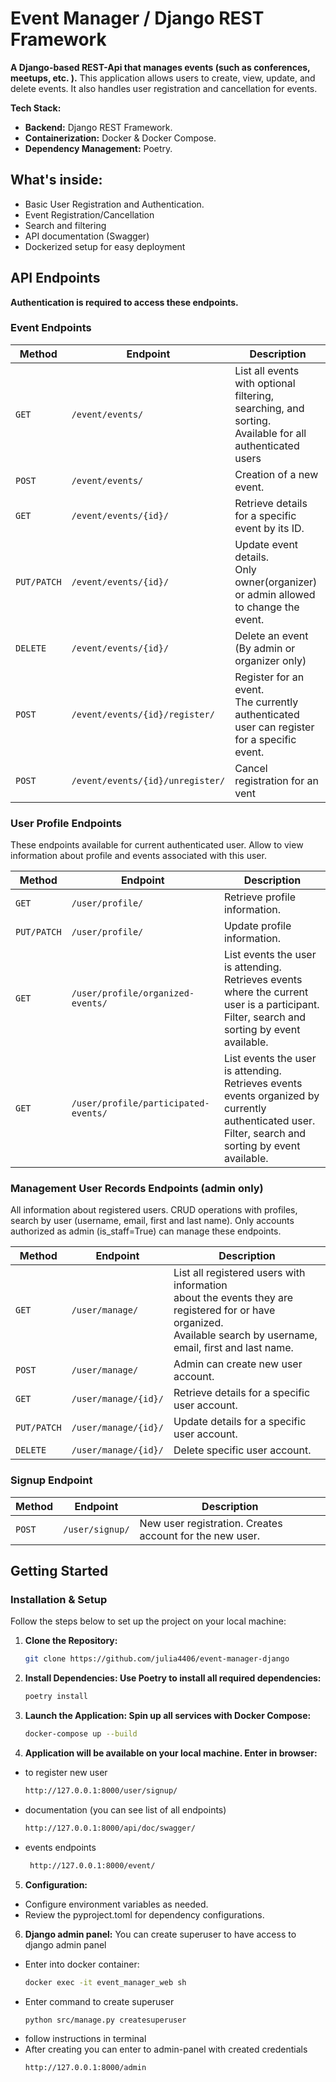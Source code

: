 # Event Manager / Django REST Framework

**A Django-based REST-Api that manages events (such as conferences, meetups, etc.
).**
This application allows users to create, view, update, and delete events.
It also handles user registration and cancellation for events.

**Tech Stack:** 
- **Backend:** Django REST Framework.
- **Containerization:** Docker & Docker Compose.
- **Dependency Management:** Poetry.


## What's inside:
- Basic User Registration and Authentication.
- Event Registration/Cancellation
- Search and filtering
- API documentation (Swagger)
- Dockerized setup for easy deployment

## API Endpoints
**Authentication is required to access these endpoints.**

### Event Endpoints


| Method        | Endpoint                           | Description                                                                                                   |
|---------------|------------------------------------|---------------------------------------------------------------------------------------------------------------|
| `GET`         | `/event/events/`                   | List all events with optional filtering, <br/>searching, and sorting. <br/>Available for all authenticated users |
| `POST`        | `/event/events/`                   | Creation of a new event.                                                                                      |
| `GET`         | `/event/events/{id}/`              | Retrieve details for a specific event by its ID.                                                              |
| `PUT/PATCH`   | `/event/events/{id}/`              | Update event details.<br/> Only owner(organizer) or admin allowed to change the event.                        |
| `DELETE`      | `/event/events/{id}/`              | Delete an event (By admin or organizer only)                                                                  |
| `POST`        | `/event/events/{id}/register/`     | Register for an event. <br/>The currently authenticated user can register for a specific event.               |
| `POST`        | `/event/events/{id}/unregister/`   | Cancel registration for an vent                                                                               |


### User Profile Endpoints

These endpoints available for current authenticated user. Allow to view 
information about profile and events associated with this user.

| Method      | Endpoint                               | Description                                                                                                                                                   |
|-------------|----------------------------------------|---------------------------------------------------------------------------------------------------------------------------------------------------------------|
| `GET`       | `/user/profile/`                       | Retrieve profile information.                                                                                                                                 |
| `PUT/PATCH` | `/user/profile/`                       | Update profile information.                                                                                                                                   |
| `GET`       | `/user/profile/organized-events/`      | List events the user is attending.<br/>Retrieves events where the current user is a participant.<br/>Filter, search and sorting by event available.           |
| `GET`       | `/user/profile/participated-events/`   | List events the user is attending.<br/>Retrieves events events organized by currently authenticated user.<br/>Filter, search and sorting by event available.  |

### Management User Records Endpoints (admin only)
All information about registered users. CRUD operations with profiles, search 
by user (username, email, first and last name).
Only accounts authorized as admin (is_staff=True) can manage these endpoints.

| Method        | Endpoint               | Description                                                                                                                                                               |
|---------------|------------------------|---------------------------------------------------------------------------------------------------------------------------------------------------------------------------|
| `GET`         | `/user/manage/`        | List all registered users with information <br/>about the events they are registered for or have organized.<br/>Available search by username, email, first and last name. |
| `POST`        | `/user/manage/`        | Admin can create new user account.                                                                                                                                        |
| `GET`         | `/user/manage/{id}/`   | Retrieve details for a specific  user account.                                                                                                                            |
| `PUT/PATCH`   | `/user/manage/{id}/`   | Update details for a specific  user account.                                                                                                             |
| `DELETE`      | `/user/manage/{id}/`   | Delete specific user account.                                                                                                                                             |

### Signup Endpoint

| Method | Endpoint         | Description                                                                                                      |
|--------|------------------|------------------------------------------------------------------------------------------------------------------|
| `POST` | `/user/signup/`  | New user registration. Creates account for the new user.|



## Getting Started
### Installation & Setup

Follow the steps below to set up the project on your local machine:

1. **Clone the Repository:**
   ```bash
   git clone https://github.com/julia4406/event-manager-django

2. **Install Dependencies: Use Poetry to install all required dependencies:**
   ```bash
   poetry install

3. **Launch the Application: Spin up all services with Docker Compose:**
   ```bash
   docker-compose up --build
   
4. **Application will be available on your local machine. Enter in browser:**

- to register new user
    ```bash
    http://127.0.0.1:8000/user/signup/
- documentation (you can see list of all endpoints)
   ```bash
   http://127.0.0.1:8000/api/doc/swagger/
   
- events endpoints
   ```bash
    http://127.0.0.1:8000/event/

5. **Configuration:**
  - Configure environment variables as needed.
  - Review the pyproject.toml for dependency configurations.

6. **Django admin panel:**
You can create superuser to have access to django admin panel
  - Enter into docker container:
    ```bash
    docker exec -it event_manager_web sh
  - Enter command to create superuser
    ```bash
    python src/manage.py createsuperuser
  - follow instructions in terminal
  - After creating you can enter to admin-panel with created credentials
    ```bash
    http://127.0.0.1:8000/admin
